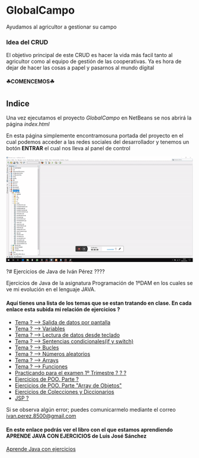 ﻿# GlobalCampo
Ayudamos al agricultor a gestionar su campo

### Idea del CRUD

El objetivo principal de este CRUD es hacer la vida más facil tanto al agricultor como al equipo de gestión de las cooperativas. Ya es hora de dejar de hacer las cosas a papel y pasarnos al mundo dígital

#### ☘COMENCEMOS☘

#

## Indice

Una vez ejecutamos el proyecto _GlobalCampo_ en NetBeans se nos abrirá la página _index.html_

En esta página simplemente encontramosuna portada del proyecto en el cual podemos acceder a las redes sociales del desarrollador y tenemos un botón **ENTRAR** el cual nos lleva al panel de control

<p align="center"> 

<img src="Fotos/1.gif">

</p>


?# Ejercicios de Java de Iván Pérez ????

Ejercicios de Java de la asignatura Programación de 1ºDAM en los cuales se ve mi evolución en el lenguaje JAVA.

#### Aquí tienes una lista de los temas que se estan tratando en clase. En cada enlace esta subida mi relación de ejercicios ?



* [Tema ? --> Salida de datos por pantalla](https://github.com/ivanperezmolina/ejercicios-de-java/tree/master/Tema01)
* [Tema ? --> Variables](https://github.com/ivanperezmolina/ejercicios-de-java/tree/master/Tema02)
* [Tema ? --> Lectura de datos desde teclado](https://github.com/ivanperezmolina/ejercicios-de-java/tree/master/Tema03)
* [Tema ? --> Sentencias condicionales(if y switch)](https://github.com/ivanperezmolina/ejercicios-de-java/tree/master/Tema04)
* [Tema ? --> Bucles](https://github.com/ivanperezmolina/ejercicios-de-java/tree/master/Tema05)
* [Tema ? --> Números aleatorios](https://github.com/ivanperezmolina/ejercicios-de-java/tree/master/Tema06)
* [Tema ? --> Arrays](https://github.com/ivanperezmolina/ejercicios-de-java/tree/master/Tema07)
* [Tema ? --> Funciones](https://github.com/ivanperezmolina/ejercicios-de-java/tree/master/Tema08)
* [Practicando para el examen 1º Trimestre ? ? ?](https://github.com/ivanperezmolina/ejercicios-de-java/tree/master/Practicando%20para%20Examen)
* [Ejercicios de POO. Parte ?](https://github.com/ivanperezmolina/ejercicios-de-java/tree/master/Ejercicios%20de%20POO)
* [Ejercicios de POO. Parte "Array de Objetos"](https://github.com/ivanperezmolina/ejercicios-de-java/tree/master/Arrays%20de%20objetos)
* [Ejercicios de Colecciones y Diccionarios](https://github.com/ivanperezmolina/ejercicios-de-java/tree/master/Colecciones%20y%20Diccionarios)
* [JSP ?](https://github.com/ivanperezmolina/ejercicios-de-java/tree/master/JSP)

Si se observa algún error; puedes comunicarmelo mediante el correo ivan.perez.8500@gmail.com

#### En este enlace podrás ver el libro con el que estamos aprendiendo APRENDE JAVA CON EJERCICIOS de Luis José Sánchez

[Aprende Java con ejercicios](https://leanpub.com/aprendejava/)

